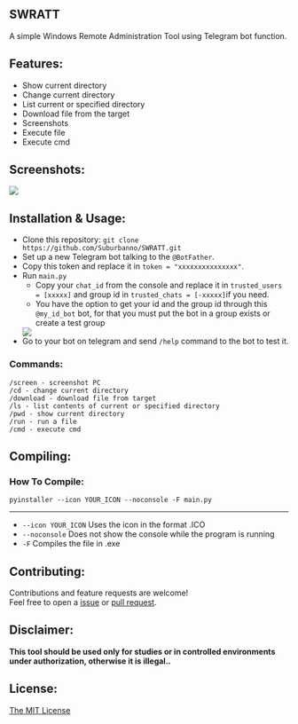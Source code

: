## SWRATT
 A simple Windows Remote Administration Tool using Telegram bot function.

## Features:

- Show current directory
- Change current directory
- List current or specified directory
- Download file from the target
- Screenshots
- Execute file
- Execute cmd

## Screenshots:

<img src="https://i.imgur.com/B8Kcpv0.png"/>

## Installation & Usage:

- Clone this repository: `git clone https://github.com/Suburbanno/SWRATT.git`
- Set up a new Telegram bot talking to the `@BotFather`.
- Copy this token and replace it in `token = "xxxxxxxxxxxxxxx"`.
- Run `main.py`
  - Copy your `chat_id` from the console and replace it in `trusted_users = [xxxxx]` and group id in `trusted_chats = [-xxxxx]`if you need.
  - You have the option to get your id and the group id through this `@my_id_bot` bot, for that you must put the bot in a group exists or create a test group
  <img src="https://i.imgur.com/579fkJG.jpg"/>
- Go to your bot on telegram and send `/help` command to the bot to test it.

### Commands:

```
/screen - screenshot PC
/cd - change current directory
/download - download file from target
/ls - list contents of current or specified directory
/pwd - show current directory
/run - run a file
/cmd - execute cmd
```

## Compiling:

### How To Compile:
`pyinstaller --icon YOUR_ICON --noconsole -F main.py`

---
- `--icon YOUR_ICON` Uses the icon in the format .ICO
- `--noconsole` Does not show the console while the program is running
- `-F` Compiles the file in .exe

## Contributing:
Contributions and feature requests are welcome!<br />Feel free to open a [issue](https://github.com/Suburbanno/SWRATT/issues) or [pull request](https://github.com/Suburbanno/SWRATT/pulls).

## Disclaimer:

**This tool should be used only for studies or in controlled environments under authorization, otherwise it is illegal..**

## License:

[The MIT License](https://github.com/Suburbanno/SWRATT/blob/master/LICENSE)
